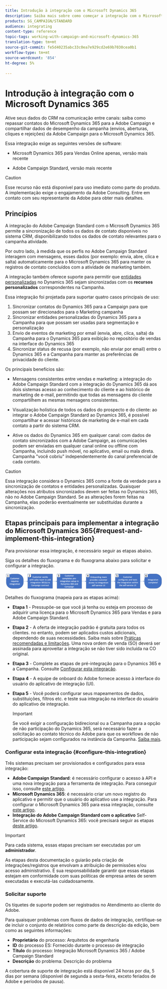 ```yaml
---
title: Introdução à integração com o Microsoft Dynamics 365
description: Saiba mais sobre como começar a integração com o Microsoft Dynamics 365
products: SG_CAMPAIGN/STANDARD
audience: integrating
content-type: reference
topic-tags: working-with-campaign-and-microsoft-dynamics-365
translation-type: tm+mt
source-git-commit: fe5d40235abc33c0ea7e929cd2e69b7030cea0b1
workflow-type: tm+mt
source-wordcount: '854'
ht-degree: 5%

---
```



# Introdução à integração com o Microsoft Dynamics 365

Ative seus dados do CRM na comunicação entre canais: saiba como repassar contatos do Microsoft Dynamics 365 para a Adobe Campaign e compartilhar dados de desempenho da campanha (envios, aberturas, cliques e rejeições) da Adobe Campaign para o Microsoft Dynamics 365.

Essa integração exige as seguintes versões de software:

* Microsoft Dynamics 365 para Vendas Online apenas, versão mais recente

* Adobe Campaign Standard, versão mais recente

>[!CAUTION]
>
>Esse recurso não está disponível para uso imediato como parte do produto. A implementação exige o engajamento da Adobe Consulting. Entre em contato com seu representante da Adobe para obter mais detalhes.


## Princípios

A integração do Adobe Campaign Standard com o Microsoft Dynamics 365 permite a sincronização de todos os dados de contato disponíveis no sistema CRM, disponibilizando todos os dados de contato relevantes para o campanha atividade.

Por outro lado, à medida que os perfis no Adobe Campaign Standard interagem com mensagens, esses dados (por exemplo: envia, abre, clica e salta) automaticamente para o Microsoft Dynamics 365 para manter os registros de contato concluídos com a atividade de marketing também.

A integração também oferece suporte para permitir que [entidades personalizadas](../../integrating/using/d365-acs-self-service-app-settings.md) no Dynamics 365 sejam sincronizadas com os **recursos personalizados** correspondentes na Campanha.

Essa integração foi projetada para suportar quatro casos principais de uso:

1. Sincronizar contatos do Dynamics 365 para a Campaign para que possam ser direcionados para o Marketing campanha
1. Sincronizar entidades personalizadas do Dynamics 365 para a Campanha para que possam ser usadas para segmentação e personalização
1. Envio de eventos de marketing por email (envia, abre, clica, salta) da Campanha para o Dynamics 365 para exibição no repositório de vendas na interface do Dynamics 365
1. Sincronizar status de recusa (por exemplo, não enviar por email) entre o Dynamics 365 e a Campanha para manter as preferências de privacidade do cliente.

Os principais benefícios são:

* Mensagens consistentes entre vendas e marketing: a integração do Adobe Campaign Standard com a integração do Dynamics 365 dá aos dois sistemas acesso ao conhecimento do cliente e ao histórico de marketing de e-mail, permitindo que todas as mensagens do cliente compartilhem as mesmas mensagens consistentes.

* Visualização holística de todos os dados do prospecto e do cliente: ao integrar o Adobe Campaign Standard ao Dynamics 365, é possível compartilhar e acessar históricos de marketing de e-mail em cada contato a partir do sistema CRM.

* Ative os dados do Dynamics 365 em qualquer canal: com dados de contato sincronizados com a Adobe Campaign, as comunicações podem ser enviadas em qualquer canal online ou offline com Campanha, incluindo push móvel, no aplicativo, email ou mala direta. Campanha &quot;você cobriu&quot; independentemente do canal preferencial de cada contato.

>[!CAUTION]
>
>Essa integração considera o Dynamics 365 como a fonte da verdade para a sincronização de contatos e entidades personalizadas.  Quaisquer alterações nos atributos sincronizados devem ser feitas no Dynamics 365, não no Adobe Campaign Standard.  Se as alterações forem feitas na Campanha, elas poderão eventualmente ser substituídas durante a sincronização.


## Etapas principais para implementar a integração do Microsoft Dynamics 365{#request-and-implement-this-integration}

Para provisionar essa integração, é necessário seguir as etapas abaixo.

Siga os detalhes do fluxograma e do fluxograma abaixo para solicitar e configurar a integração.

![](assets/provisioning-wf.png)

Detalhes do fluxograma (mapeia para as etapas acima):

* **Etapa 1**  - Pressupõe-se que você já tenha ou esteja em processo de adquirir uma licença para o Microsoft Dynamics 365 para Vendas e para Adobe Campaign Standard.
* **Etapa 2**  - A oferta de integração padrão é gratuita para todos os clientes. no entanto, podem ser aplicados custos adicionais, dependendo de suas necessidades. Saiba mais sobre [Práticas recomendadas e limitações](../../integrating/using/d365-acs-notices-and-recommendations.md). Uma nova ordem de venda (SO) deverá ser assinada para aproveitar a integração se não tiver sido incluída na CO original.
* **Etapa 3**  - Complete as etapas de pré-integração para o Dynamics 365 e a Campanha. Consulte [Configurar esta integração](#configure-this-integration).
* **Etapa 4**  - A equipe de onboard do Adobe fornece acesso à interface do usuário do aplicativo de integração (UI).
* **Etapa 5**  - Você poderá configurar seus mapeamentos de dados, substituições, filtros etc. e teste sua integração na interface do usuário do aplicativo de integração.

   >[!IMPORTANT]
   >
   > Se você exigir a configuração bidirecional ou a Campanha para a opção de não participação do Dynamics 365, será necessário fazer a solicitação ao contato técnico do Adobe para que os workflows de não participação sejam configurados na instância da Campanha. [Saiba mais](../../integrating/using/d365-acs-notices-and-recommendations.md#opt-out).

### Configurar esta integração {#configure-this-integration}

Três sistemas precisam ser provisionados e configurados para essa integração:

* **Adobe Campaign Standard**: é necessário configurar o acesso à API e uma nova integração para a ferramenta de integração. Para conseguir isso, consulte [este artigo](../../integrating/using/d365-acs-configure-adobe-io.md).
* **Microsoft Dynamics 365**: é necessário criar um novo registro do aplicativo e permitir que o usuário do aplicativo use a integração.  Para configurar o Microsoft Dynamics 365 para essa integração, consulte [este artigo](../../integrating/using/d365-acs-configure-d365.md).
* **Integração do Adobe Campaign Standard com o aplicativo** Self-Service do Microsoft Dynamics 365: você precisará seguir as etapas  [deste artigo](../../integrating/using/d365-acs-self-service-app-control-access.md).

>[!IMPORTANT]
>
>Para cada sistema, essas etapas precisam ser executadas por um **administrador**.
>
>As etapas desta documentação o guiarão pela criação de integrações/registros que envolvam a atribuição de permissões e/ou acesso administrativo.  É sua responsabilidade garantir que essas etapas estejam em conformidade com suas políticas de empresa antes de serem executadas e executá-las cuidadosamente.


### Solicitar suporte

Os tíquetes de suporte podem ser registrados no Atendimento ao cliente do Adobe.

Para quaisquer problemas com fluxos de dados de integração, certifique-se de incluir o conjunto de relatórios como parte da descrição da edição, bem como as seguintes informações:

* **Proprietário** do processo: Arquitetos de engenharia
* **ID** do processo ES: Fornecido durante o processo de integração
* **Título** do processo: Integração Microsoft Dynamics 365 / Adobe Campaign Standard
* **Descrição** do problema: Descrição do problema

A cobertura de suporte de integração está disponível 24 horas por dia, 5 dias por semana (disponível de segunda a sexta-feira, exceto feriados de Adobe e períodos de pausa).
